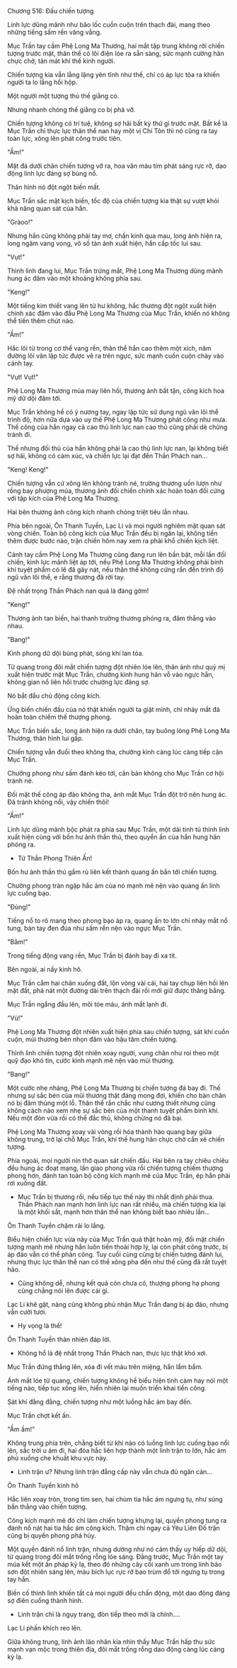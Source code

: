 




Chương 516: Đấu chiến tượng


Linh lực dũng mãnh như bão lốc cuồn cuộn trên thạch đài, mang theo những tiếng sấm rền văng vẳng.

Mục Trần tay cầm Phệ Long Ma Thương, hai mắt tập trung không rời chiến tượng trước mặt, thân thể có lôi điện lóe ra sẵn sàng, sức mạnh cường hãn chực chờ, tản mát khí thế kinh người.

Chiến tượng kia vẫn lẳng lặng yên tĩnh như thế, chỉ có áp lực tỏa ra khiến người ta lo lắng hồi hộp.

Một người một tượng thủ thế giằng co.

Nhưng nhanh chóng thế giằng co bị phá vỡ.

Chiến tượng không có trí tuệ, không sợ hãi bất kỳ thứ gì trước mặt. Bất kể là Mục Trần chỉ thực lực thân thể nan hay một vị Chí Tôn thì nó cũng ra tay toàn lực, xông lên phát công trước tiên.

"Ầm!"

Mặt đá dưới chân chiến tượng vỡ ra, hoa văn màu tím phát sáng rực rỡ, dao động linh lực đáng sợ bùng nổ.

Thân hình nó đột ngột biến mất.

Mục Trần sắc mặt kịch biến, tốc độ của chiến tượng kia thật sự vượt khỏi khả năng quan sát của hắn.

"Gràoo!"

Nhưng hắn cũng không phải tay mơ, chấn kinh qua mau, long ảnh hiện ra, long ngâm vang vọng, vô số tàn ảnh xuất hiện, hắn cấp tốc lui sau.

"Vụt!"

Thình lình đang lui, Mục Trần trừng mắt, Phệ Long Ma Thương dũng mãnh hung ác đâm vào một khoảng không phía sau.

"Keng!"

Một tiếng kim thiết vang lên từ hư không, hắc thương đột ngột xuất hiện chính xác đâm vào đầu Phệ Long Ma Thương của Mục Trần, khiến nó không thể tiến thêm chút nào.

"Ầm!"

Hắc lôi từ trong cơ thể vang rền, thân thể hắn cao thêm một xích, năm đường lôi văn lập tức được vẽ ra trên ngực, sức mạnh cuồn cuộn chảy vào cánh tay.

"Vụt! Vụt!"

Phệ Long Ma Thương múa may liên hồi, thương ảnh bất tận, công kích hoa mỹ dữ dội đâm tới.

Mục Trần không hề có ý nương tay, ngay lập tức sử dụng ngũ văn lôi thể trình độ, hơn nữa dựa vào uy thế Phệ Long Ma Thương phát công như mưa. Thế công của hắn ngay cả cao thủ linh lực nan cao thủ cũng phải dè chừng tránh đi.

Thế nhưng đối thủ của hắn không phải là cao thủ linh lực nan, lại không biết sợ hãi, không có cảm xúc, và chiến lực lại đạt đến Thần Phách nan...

"Keng! Keng!"

Chiến tượng vẫn cứ xông lên không tránh né, trường thương uốn lượn như rồng bay phượng múa, thương ảnh đối chiến chính xác hoàn toàn đối cứng với tập kích của Phệ Long Ma Thương.

Hai bên thương ảnh công kích nhanh chóng triệt tiêu lẫn nhau.

Phía bên ngoài, Ôn Thanh Tuyền, Lạc Li và mọi người nghiêm mặt quan sát vòng chiến. Toàn bộ công kích của Mục Trần đều bị ngăn lại, không tiến thêm được bước nào, trận chiến hôm nay xem ra phải khổ chiến kịch liệt.

Cánh tay cầm Phệ Long Ma Thương cũng đang run lên bần bật, mỗi lần đối chiến, kình lực mãnh liệt áp tới, nếu Phệ Long Ma Thương không phải binh khí tuyệt phẩm có lẽ đã gãy nát, nếu thân thể không cứng rắn đến trình độ ngũ văn lôi thể, e rằng thương đã rời tay.

Đệ nhất trọng Thần Phách nan quả là đáng gờm!

"Keng!"

Thương ảnh tan biến, hai thanh trường thương phóng ra, đâm thẳng vào nhau.

"Bang!"

Kình phong dữ dội bùng phát, sóng khí lan tỏa.

Tử quang trong đôi mắt chiến tượng đột nhiên lóe lên, thân ảnh như quỷ mị xuất hiện trước mặt Mục Trần, chưởng kình hung hãn vỗ vào ngực hắn, không gian nổ liên hồi trước chưởng lực đáng sợ.

Nó bắt đầu chủ động công kích.

Ứng biến chiến đấu của nó thật khiến người ta giật mình, chỉ nháy mắt đã hoàn toàn chiếm thế thượng phong.

Mục Trần biến sắc, long ảnh hiện ra dưới chân, tay buông lỏng Phệ Long Ma Thương, thân hình lui gấp.

Chiến tượng vẫn đuổi theo không tha, chưởng kình càng lúc càng tiếp cận Mục Trần.

Chưởng phong như sấm đánh kéo tới, căn bản không cho Mục Trần cơ hội tránh né.

Đối mặt thế công áp đảo không tha, ánh mắt Mục Trần đột trở nên hung ác. Đã tránh không nổi, vậy chiến thôi!

"Ầm!"

Linh lực dũng mãnh bộc phát ra phía sau Mục Trần, một dải tinh tú thình lình xuất hiện cùng với bốn hư ảnh thần thú, theo quyền ấn của hắn hung hãn phóng ra.

- Tứ Thần Phong Thiên Ấn!

Bốn hư ảnh thần thú gầm rú liên kết thành quang ấn bắn tới chiến tượng.

Chưởng phong tràn ngập hắc ám của nó mạnh mẽ nện vào quang ấn linh lực cuồng bạo.

"Đùng!"

Tiếng nổ to rõ mang theo phong bạo áp ra, quang ấn to lớn chỉ nháy mắt nổ tung, bàn tay đen đúa như sấm rền nện vào ngực Mục Trần.

"Bằm!"

Trong tiếng động vang rền, Mục Trần bị đánh bay đi xa tít.

Bên ngoài, ai nấy kinh hô.

Mục Trần cắm hai chân xuống đất, lộn vòng vài cái, hai tay chụp liên hồi lên mặt đất, phá nát một đường dài trên thạch đài rồi mới giữ được thăng bằng.

Mục Trần ngẩng đầu lên, môi tóe máu, ánh mắt lạnh đi.

"Vù!"

Phệ Long Ma Thương đột nhiên xuất hiện phía sau chiến tượng, sát khí cuồn cuộn, mũi thương bén nhọn đâm vào hậu tâm chiến tượng.

Thình lình chiến tượng đột nhiên xoay người, vung chân như roi theo một quỹ đạo khó tin, cước kình mạnh mẽ nện vào mũi thương.

"Bang!"

Một cước nhẹ nhàng, Phệ Long Ma Thương bị chiến tượng đá bay đi. Thế nhưng sự sắc bén của mũi thương thật đáng mong đợi, khiến cho bàn chân nó bị đâm thủng một lỗ. Thân thể rắn chắc như cương thiết nhưng cũng không cách nào xem nhẹ sự sắc bén của một thanh tuyệt phẩm binh khí. Nếu một đòn vừa rồi có thể đắc thủ, không chừng nó đã bại.

Phệ Long Ma Thương xoay vài vòng rồi hóa thành hào quang bay giữa không trung, trở lại chỗ Mục Trần, khí thế hung hãn chực chờ cắn xé chiến tượng.

Phía ngoài, mọi người nín thở quan sát chiến đấu. Hai bên ra tay chiêu chiêu đều hung ác đoạt mạng, lần giao phong vừa rồi chiến tượng chiếm thượng phong hơn, đánh tan toàn bộ công kích mạnh mẽ của Mục Trần, ép hắn phải rơi xuống đất.

- Mục Trần bị thương rồi, nếu tiếp tục thế này thì nhất định phải thua. Thần Phách nan mạnh hơn linh lực nan rất nhiều, mà chiến tượng kia lại là một khối sắt, mạnh hơn thân thể nan không biết bao nhiêu lần...

Ôn Thanh Tuyền chậm rãi lo lắng.

Biểu hiện chiến lực vừa nãy của Mục Trần quả thật hoàn mỹ, đối mặt chiến tượng mạnh mẽ nhưng hắn luôn tiến thoái hợp lý, lại còn phát công trước, bị áp đảo vẫn có thể phản công. Tuy cuối cùng cũng bị chiến tượng đánh lui, nhưng thực lực thân thể nan có thể xông pha đến như thế cũng đã rất tuyệt hảo.

- Cũng không dễ, nhưng kết quả còn chưa có, thượng phong hạ phong cũng chẳng nói lên được cái gì.

Lạc Li khẽ gật, nàng cũng không phủ nhận Mục Trần đang bị áp đảo, nhưng vẫn cười tươi.

- Hy vọng là thế!

Ôn Thanh Tuyền thản nhiên đáp lời.

- Không hổ là đệ nhất trọng Thần Phách nan, thực lực thật khó xơi.

Mục Trần đứng thẳng lên, xóa đi vết máu trên miệng, hắn lẩm bẩm.

Ánh mắt lóe tử quang, chiến tượng không hề biểu hiện tình cảm hay nói một tiếng nào, tiếp tục xông lên, hiển nhiên lại muốn triển khai tiến công.

Sát khí đằng đằng, chiến tượng như một luồng hắc ám bay đến.

Mục Trần chợt kết ấn.

"Ầm ầm!"

Không trung phía trên, chẳng biết từ khi nào có luồng linh lực cuồng bạo nổi lên, sắc trời u ám đi, hai đóa hắc liên hợp thành một linh trận to lớn, hắc ám phủ xuống che khuất khu vực này.

- Linh trận ư? Nhưng linh trận đẳng cấp này vẫn chưa đủ ngăn cản...

Ôn Thanh Tuyền kinh hô

Hắc liên xoay tròn, trong tim sen, hai chùm tia hắc ám ngưng tụ, như súng bắn thẳng vào chiến tượng.

Công kích mạnh mẽ đó chỉ làm chiến tượng khựng lại, quyền phong tung ra đánh nổ nát hai tia hắc ám công kích. Thậm chí ngay cả Yêu Liên Đồ trận cũng bị quyền phong phá hủy.

Một quyền đánh nổ linh trận, nhưng dường như nó cảm thấy uy hiếp dữ dội, tử quang trong đôi mắt trống rỗng lóe sáng. Đằng trước, Mục Trần một tay múa kết một ấn pháp kỳ lạ, theo đó những cây cối xanh um trong linh bảo sơn đột nhiên sáng lên, màu bích lục rực rỡ bao trùm đổ tới ngưng tụ trong tay hắn.

Biến cố thình lình khiến tất cả mọi người đều chấn động, một dao động đáng sợ điên cuồng thành hình.

- Linh trận chỉ là ngụy trang, đòn tiếp theo mới là chính....

Lạc Li phấn khích reo lên.

Giữa không trung, linh ảnh lão nhân kia nhìn thấy Mục Trần hấp thu sức mạnh vạn mộc trong thiên địa, đôi mắt trống rỗng dao động càng lúc càng kỳ lạ.




